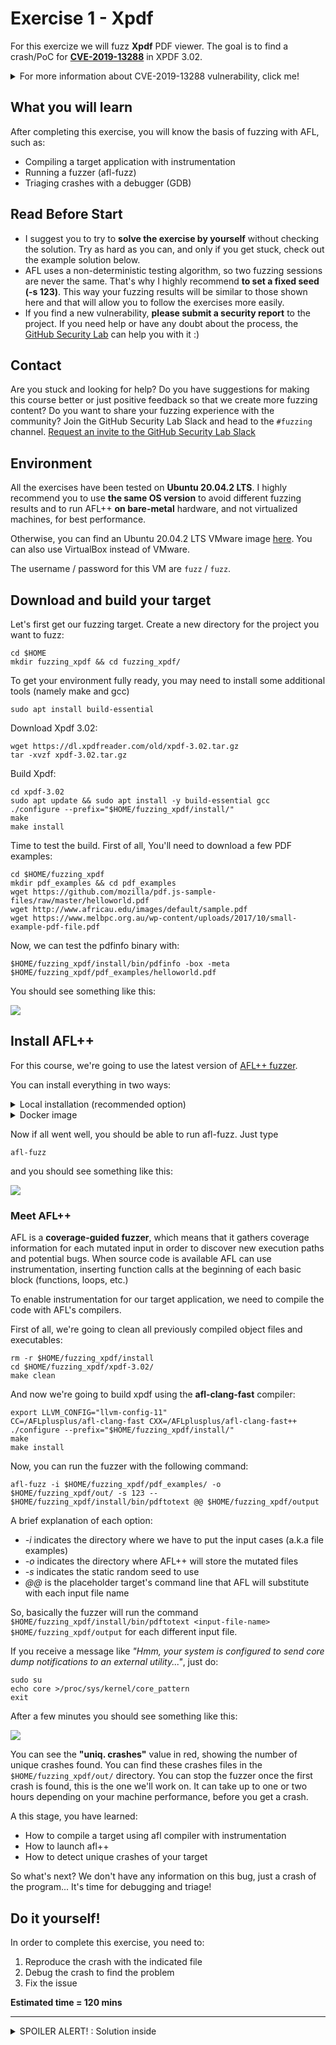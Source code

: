 # Exercise 1 - Xpdf

For this exercize we will fuzz **Xpdf** PDF viewer. The goal is to find a crash/PoC for [**CVE-2019-13288**](https://www.cvedetails.com/cve/CVE-2019-13288/) in XPDF 3.02. 

<details>
  <summary>For more information about CVE-2019-13288 vulnerability, click me!</summary>
  --------------------------------------------------------------------------------------------------------
  
  **CVE-2019-13288** is a vulnerability that may cause an infinite recursion via a crafted file.
  
  Since each called function in a program allocates a stack frame on the stack, if a a function is recursively called so many times it can lead to stack memory exhaustion and program crash.
  
 As a result, a remote attacker can leverage this for a DoS attack.
 
 You can find more information about Uncontrolled Recursion vulnerabilities at the following link: https://cwe.mitre.org/data/definitions/674.html
  
</details>

## What you will learn
After completing this exercise, you will know the basis of fuzzing with AFL, such as:   
- Compiling a target application with instrumentation 
- Running a fuzzer (afl-fuzz)
- Triaging crashes with a debugger (GDB)

## Read Before Start
- I suggest you to try to **solve the exercise by yourself** without checking the solution. Try as hard as you can, and only if you get stuck, check out the example solution below.
- AFL uses a non-deterministic testing algorithm, so two fuzzing sessions are never the same. That's why I highly recommend **to set a fixed seed (-s 123)**. This way your fuzzing results will be similar to those shown here and that will allow you to follow the exercises more easily.  
- If you find a new vulnerability, **please submit a security report** to the project. If you need help or have any doubt about the process, the [GitHub Security Lab](mailto:securitylab.github.com) can help you with it :)

## Contact
Are you stuck and looking for help? Do you have suggestions for making this course better or just positive feedback so that we create more fuzzing content?
Do you want to share your fuzzing experience with the community?
Join the GitHub Security Lab Slack and head to the `#fuzzing` channel. [Request an invite to the GitHub Security Lab Slack](mailto:securitylab-social@github.com?subject=Request%20an%20invite%20to%20the%20GitHub%20Security%20Lab%20Slack)

## Environment

All the exercises have been tested on **Ubuntu 20.04.2 LTS**. I highly recommend you to use **the same OS version** to avoid different fuzzing results and to run AFL++ **on bare-metal** hardware, and not virtualized machines, for best performance.

Otherwise, you can find an Ubuntu 20.04.2 LTS VMware image [here](https://drive.google.com/file/d/1_m1x-SHcm7Muov2mlmbbt8nkrMYp0Q3K/view?usp=sharing). You can also use VirtualBox instead of VMware.

The username / password for this VM are `fuzz` / `fuzz`.

## Download and build your target

Let's first get our fuzzing target. Create a new directory for the project you want to fuzz:
```
cd $HOME
mkdir fuzzing_xpdf && cd fuzzing_xpdf/
```
To get your environment fully ready, you may need to install some additional tools (namely make and gcc) 
```
sudo apt install build-essential
```

Download Xpdf 3.02:
```
wget https://dl.xpdfreader.com/old/xpdf-3.02.tar.gz
tar -xvzf xpdf-3.02.tar.gz
```

Build Xpdf:
```
cd xpdf-3.02
sudo apt update && sudo apt install -y build-essential gcc
./configure --prefix="$HOME/fuzzing_xpdf/install/"
make
make install
```

Time to test the build. First of all, You'll need to download a few PDF examples:
```
cd $HOME/fuzzing_xpdf
mkdir pdf_examples && cd pdf_examples
wget https://github.com/mozilla/pdf.js-sample-files/raw/master/helloworld.pdf
wget http://www.africau.edu/images/default/sample.pdf
wget https://www.melbpc.org.au/wp-content/uploads/2017/10/small-example-pdf-file.pdf
```

Now, we can test the pdfinfo binary with:
```
$HOME/fuzzing_xpdf/install/bin/pdfinfo -box -meta $HOME/fuzzing_xpdf/pdf_examples/helloworld.pdf
```

You should see something like this:

![](Images/Image2.png)

## Install AFL++
For this course, we're going to use the latest version of [AFL++ fuzzer](https://github.com/AFLplusplus/AFLplusplus). 

You can install everything in two ways:  

<details>
  <summary>Local installation (recommended option)</summary>
  
  Install the dependencies

  ```
  sudo apt-get update
  sudo apt-get install -y build-essential python3-dev automake git flex bison libglib2.0-dev libpixman-1-dev python3-setuptools
  sudo apt-get install -y lld-11 llvm-11 llvm-11-dev clang-11 || sudo apt-get install -y lld llvm llvm-dev clang 
  sudo apt-get install -y gcc-$(gcc --version|head -n1|sed 's/.* //'|sed 's/\..*//')-plugin-dev libstdc++-$(gcc --version|head -n1|sed 's/.* //'|sed 's/\..*//')-dev
  ```

  Checkout and build AFL++
  ```
  cd $HOME
  git clone https://github.com/AFLplusplus/AFLplusplus && cd AFLplusplus
  export LLVM_CONFIG="llvm-config-11"
  make distrib
  sudo make install
  ```
</details>

<details>
  <summary>Docker image</summary>
  
  Install docker
  ```
  sudo apt install docker
  ```
  
  Pull the image
  ```
  docker pull aflplusplus/aflplusplus
  ```
  
  Launch the AFLPlusPlus docker container:
  ```
  docker run -ti -v $HOME:/home aflplusplus/aflplusplus
  ```
  and then type
  ```
  export HOME="/home"
  ```
</details>

Now if all went well, you should be able to run afl-fuzz. Just type

```afl-fuzz```

and you should see something like this:

![](Images/Image1.png)

### Meet AFL++

AFL is a **coverage-guided fuzzer**, which means that it gathers coverage information for each mutated input in order to discover new execution paths and potential bugs. When source code is available AFL can use instrumentation, inserting function calls at the beginning of each basic block (functions, loops, etc.)

To enable instrumentation for our target application, we need to compile the code with AFL's compilers. 

First of all, we're going to clean all previously compiled object files and executables:
```
rm -r $HOME/fuzzing_xpdf/install
cd $HOME/fuzzing_xpdf/xpdf-3.02/
make clean
```

And now we're going to build xpdf using the **afl-clang-fast** compiler:
```
export LLVM_CONFIG="llvm-config-11"
CC=/AFLplusplus/afl-clang-fast CXX=/AFLplusplus/afl-clang-fast++ ./configure --prefix="$HOME/fuzzing_xpdf/install/"
make
make install
```

Now, you can run the fuzzer with the following command:
```
afl-fuzz -i $HOME/fuzzing_xpdf/pdf_examples/ -o $HOME/fuzzing_xpdf/out/ -s 123 -- $HOME/fuzzing_xpdf/install/bin/pdftotext @@ $HOME/fuzzing_xpdf/output
```

A brief explanation of each option:
- *-i* indicates the directory where we have to put the input cases (a.k.a file examples)
- *-o* indicates the directory where AFL++ will store the mutated files
- *-s* indicates the static random seed to use
- *@@* is the placeholder target's command line that AFL will substitute with each input file name

So, basically the fuzzer will run the command   
`$HOME/fuzzing_xpdf/install/bin/pdftotext <input-file-name> $HOME/fuzzing_xpdf/output` for each different input file.

If you receive a message like *"Hmm, your system is configured to send core dump notifications to an external utility..."*, just do:
```
sudo su
echo core >/proc/sys/kernel/core_pattern
exit
```

After a few minutes you should see something like this:

![](Images/Image3.png)

You can see the **"uniq. crashes"** value in red, showing the number of unique crashes found. You can find these crashes files in the `$HOME/fuzzing_xpdf/out/` directory. You can stop the fuzzer once the first crash is found, this is the one we'll work on. It can take up to one or two hours depending on your machine performance, before you get a crash.

A this stage, you have learned: 
- How to compile a target using afl compiler with instrumentation
- How to launch afl++
- How to detect unique crashes of your target

So what's next? We don't have any information on this bug, just a crash of the program... It's time for debugging and triage!

## Do it yourself!
In order to complete this exercise, you need to:
1) Reproduce the crash with the indicated file 
2) Debug the crash to find the problem
3) Fix the issue

**Estimated time = 120 mins**

---

<details>
  <summary>SPOILER ALERT! : Solution inside</summary>
  
### Reproduce the crash

Locate the file corresponding to the crash in the `$HOME/fuzzing_xpdf/out/` directory. The filename is something like `id:000000,sig:11,src:001504+000002,time:924544,op:splice,rep:16`

![](Images/Image3_1.png)

Pass this file as input to pdftotext binary
```
$HOME/fuzzing_xpdf/install/bin/pdftotext '$HOME/fuzzing_xpdf/out/default/crashes/<your_filename>' $HOME/fuzzing_xpdf/output
```
It will cause a segmentation fault and results in a crash of the program.

![](Images/Image3_2.png)

### Triage

Use gdb to figure out why the program crashes with this input.

- **You can take a look at http://people.cs.pitt.edu/~mosse/gdb-note.html for a good brief primer on GDB**
  
First of all, you need to rebuild Xpdf with debug info to get a symbolic stack trace:

```
rm -r $HOME/fuzzing_xpdf/install
cd $HOME/fuzzing_xpdf/xpdf-3.02/
make clean
CFLAGS="-g -O0" CXXFLAGS="-g -O0" ./configure --prefix="$HOME/fuzzing_xpdf/install/"
make
make install
```

Now, you can run GDB:

```
gdb --args $HOME/fuzzing_xpdf/install/bin/pdftotext $HOME/fuzzing_xpdf/out/default/crashes/<your_filename> $HOME/fuzzing_xpdf/output
```
And then, type inside GDB:
```
 >> run
```

If all went well, you should see the following output:

![](Images/Image4.png)

Then type ```bt``` to get the backtrace:

![](Images/Image5.png)

Scroll the call stack and you will see many calls of the "Parser::getObj" method that seems to indicate an infinite recursion. If you go to https://www.cvedetails.com/cve/CVE-2019-13288/ you can see that the description matches with the backtrace we got from GDB.
  
### Fix the issue

The last step of the exercise is to fix the bug! Rebuild your target after the fix and check that your use case is not causing a segmentation fault anymore. This last part is left as exercise for the student.

Alternatively, you can download Xpdf 4.02 where the bug is already fixed, and check that the segmentation fault disappears.

</details>
